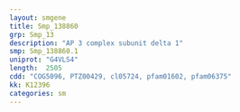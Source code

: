 ```yaml
---
layout: smgene
title: Smp_138860
grp: Smp_13
description: "AP 3 complex subunit delta 1"
smp: Smp_138860.1
uniprot: "G4VLS4"
length:  2505
cdd: "COG5096, PTZ00429, cl05724, pfam01602, pfam06375"
kk: K12396
categories: sm
---
```

